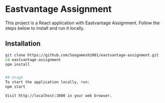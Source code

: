 
# Eastvantage Assignment

This project is a React application with Eastvantage Assignment. Follow the steps below to install and run it locally.

## Installation

```bash
git clone https://github.com/Sangamesh1001/eastvantage-assignment.git
cd eastvantage-assignment
npm install


## Usage
To start the application locally, run:
npm start

Visit http://localhost:3000 in your web browser.